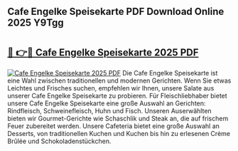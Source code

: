 ## Cafe Engelke Speisekarte PDF Download Online 2025 Y9Tgg

# <h2><a href="http://gcdu18.nevu.top/?p=Cafe+Engelke+Speisekarte">🔗 👉🔴 Cafe Engelke Speisekarte 2025 PDF</a></h2>

[![Cafe Engelke Speisekarte 2025 PDF](https://i.imgur.com/dBaPXMq.png)](http://gcdu18.nevu.top/?p=Cafe+Engelke+Speisekarte)
Die Cafe Engelke Speisekarte ist eine Wahl zwischen traditionellen und modernen Gerichten. Wenn Sie etwas Leichtes und Frisches suchen, empfehlen wir Ihnen, unsere Salate aus unserer Cafe Engelke Speisekarte zu probieren. Für Fleischliebhaber bietet unsere Cafe Engelke Speisekarte eine große Auswahl an Gerichten: Rindfleisch, Schweinefleisch, Huhn und Fisch. Unseren Auserwählten bieten wir Gourmet-Gerichte wie Schaschlik und Steak an, die auf frischem Feuer zubereitet werden. Unsere Cafeteria bietet eine große Auswahl an Desserts, von traditionellen Kuchen und Kuchen bis hin zu erlesenen Crème Brûlée und Schokoladenstückchen.
